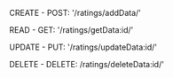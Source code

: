 CREATE - POST: '/ratings/addData/'

READ - GET: '/ratings/getData:id/'

UPDATE - PUT: '/ratings/updateData:id/'

DELETE - DELETE: /ratings/deleteData:id/'